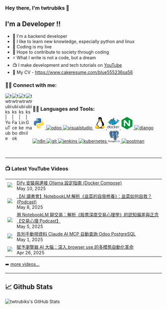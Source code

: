 ### Hey there, I'm twtrubiks 👋

## I'm a Developer !!

- 🔭 I'm a backend developer
- 🌱 I like to learn new knowledge, especially python and linux
- 👯 Coding is my live
- 🥅 Hope to contribute to society through coding
- ⚡  What I write is not a code, but a dream
- 📺 I make development and tech tutorials on [YouTube](https://www.youtube.com/user/blue524326)
- 🔭 My CV - https://www.cakeresume.com/blue555236sa56

### 🙋‍♂️ Connect with me:

[<img align="left" alt="twtrubiks | YouTube" width="22px" src="https://cdn.jsdelivr.net/npm/simple-icons@v3/icons/youtube.svg" />][youtube]
[<img align="left" alt="twtrubiks | Facebook" width="22px" src="https://cdn.jsdelivr.net/npm/simple-icons@v3/icons/facebook.svg" />][facebook]
[<img align="left" alt="twtrubiks | LinkedIn" width="22px" src="https://cdn.jsdelivr.net/npm/simple-icons@v3/icons/linkedin.svg" />][linkedin]
[<img align="left" alt="twtrubiks | Gmail" width="22px" src="https://cdn.jsdelivr.net/npm/simple-icons@v3/icons/gmail.svg" />][gmail]

<br />

### 👨‍💻 Languages and Tools:

<p align="left"> <a href="https://www.python.org" target="_blank"> <img src="https://raw.githubusercontent.com/devicons/devicon/master/icons/python/python-original.svg" alt="python" width="40" height="40"/> <a href="https://www.odoo.com/" target="_blank"> <img src="https://upload.wikimedia.org/wikipedia/commons/thumb/5/50/Odoo_logo.svg/320px-Odoo_logo.svg.png" alt="odoo" width="65" height="40"/> </a> <a href="https://code.visualstudio.com/" target="_blank"> <img src="https://upload.wikimedia.org/wikipedia/commons/thumb/9/9a/Visual_Studio_Code_1.35_icon.svg/240px-Visual_Studio_Code_1.35_icon.svg.png" alt="visualstudio" width="40" height="40"/> </a> <a href="https://www.linux.org/" target="_blank"> <img src="https://raw.githubusercontent.com/devicons/devicon/master/icons/linux/linux-original.svg" alt="linux" width="40" height="40"/> <a href="https://www.docker.com/" target="_blank"> <img src="https://raw.githubusercontent.com/devicons/devicon/master/icons/docker/docker-original-wordmark.svg" alt="docker" width="40" height="40"/> </a> </a> <a href="https://www.nginx.com" target="_blank"> <img src="https://raw.githubusercontent.com/devicons/devicon/master/icons/nginx/nginx-original.svg" alt="nginx" width="40" height="40"/> </a> </a> <a href="https://www.djangoproject.com/" target="_blank"> <img src="https://upload.wikimedia.org/wikipedia/commons/7/75/Django_logo.svg" alt="django" width="40" height="40"/> </a> <a href="[https://flask.palletsprojects.com/](https://upload.wikimedia.org/wikipedia/commons/5/53/N8n-logo-new.svg)" target="_blank"> <img src="https://upload.wikimedia.org/wikipedia/commons/5/53/N8n-logo-new.svg" alt="n8n" width="40" height="40"/> </a> <a href="https://git-scm.com/" target="_blank"> <img src="https://www.vectorlogo.zone/logos/git-scm/git-scm-icon.svg" alt="git" width="40" height="40"/> </a> <a href="https://www.jenkins.io" target="_blank"> <img src="https://www.vectorlogo.zone/logos/jenkins/jenkins-icon.svg" alt="jenkins" width="40" height="40"/> </a> <a href="https://kubernetes.io" target="_blank"> <img src="https://www.vectorlogo.zone/logos/kubernetes/kubernetes-icon.svg" alt="kubernetes" width="40" height="40"/> </a> <a href="https://www.postgresql.org" target="_blank"> <img src="https://raw.githubusercontent.com/devicons/devicon/master/icons/postgresql/postgresql-original-wordmark.svg" alt="postgresql" width="40" height="40"/> </a> <a href="https://postman.com" target="_blank"> <img src="https://www.vectorlogo.zone/logos/getpostman/getpostman-icon.svg" alt="postman" width="40" height="40"/> </a> </p>

<br />

---

### 📺 Latest YouTube Videos

<table>
    <tbody>
<!-- YOUTUBE:START --><tr><td><a href="https://www.youtube.com/watch?v=4oa3g1p1DjA"><img width="140px" src="https://i.ytimg.com/vi/4oa3g1p1DjA/mqdefault.jpg"></a></td>
<td><a href="https://www.youtube.com/watch?v=4oa3g1p1DjA">Dify 安裝與連接 Ollama 設定指南 &lpar;Docker Compose&rpar;</a><br/>May 10, 2025</td></tr>
<tr><td><a href="https://www.youtube.com/watch?v=aC6FGVdBh80"><img width="140px" src="https://i.ytimg.com/vi/aC6FGVdBh80/mqdefault.jpg"></a></td>
<td><a href="https://www.youtube.com/watch?v=aC6FGVdBh80">【AI 讀書會】NotebookLM 解析《韭菜的自我修養》：韭菜如何自救？&lpar;Podcast&rpar;</a><br/>May 8, 2025</td></tr>
<tr><td><a href="https://www.youtube.com/watch?v=G-UwxpRVjpg"><img width="140px" src="https://i.ytimg.com/vi/G-UwxpRVjpg/mqdefault.jpg"></a></td>
<td><a href="https://www.youtube.com/watch?v=G-UwxpRVjpg">用 NotebookLM 聊交易：解析《股票深度交易心理學》的認知偏差與正念【交易心理 Podcast】</a><br/>May 5, 2025</td></tr>
<tr><td><a href="https://www.youtube.com/watch?v=EOZ91jD9aL8"><img width="140px" src="https://i.ytimg.com/vi/EOZ91jD9aL8/mqdefault.jpg"></a></td>
<td><a href="https://www.youtube.com/watch?v=EOZ91jD9aL8">告別手動撈資料 Claude AI MCP 自動查詢 Odoo PostgreSQL</a><br/>May 1, 2025</td></tr>
<tr><td><a href="https://www.youtube.com/watch?v=IIt68zX6xq8"><img width="140px" src="https://i.ytimg.com/vi/IIt68zX6xq8/mqdefault.jpg"></a></td>
<td><a href="https://www.youtube.com/watch?v=IIt68zX6xq8">賦予瀏覽器 AI 大腦：深入 browser use 的多模態自動化革命</a><br/>Apr 26, 2025</td></tr>
<!-- YOUTUBE:END -->
    </tbody>
</table>

➡️ [more videos...](https://www.youtube.com/user/blue524326)

---

## 📈 Github Stats

<p align="left">
  <img align="left" alt="twtrubiks's GitHub Stats" src="https://github-readme-stats.vercel.app/api?username=twtrubiks&show_icons=true&hide_border=true" />
</p>

[youtube]: https://www.youtube.com/user/blue524326
[linkedin]: https://www.linkedin.com/in/twtrubiks-a09330145/
[facebook]: https://www.facebook.com/TWTRubiks
[gmail]: mailto:twtrubiks@gmail.com
